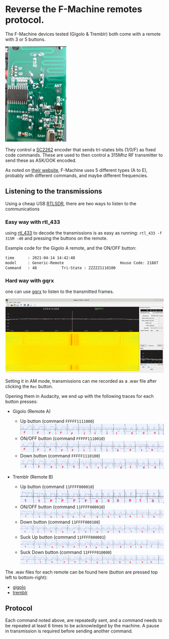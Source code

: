 # Reverse the F-Machine remotes protocol.

The F-Machine devices tested (Gigolo & Tremblr) both come with a remote with 3 or 5 buttons.

![Remote type A for Gigolo](docs/pics/Gigolo_remote_A_SC2262.jpg)

They control a [SC2262](http://www.sc-tech.cn/en/SC2262.pdf) encoder that sends tri-states bits (1/0/F) as fixed code commands. These are used to then control a 315Mhz RF transmitter to send these as ASK/OOK encoded.

As noted on [their website](https://f-machine.com/index.php/remote-control-detail), F-Machine uses 5 different types (A to E), probably with different commands, and maybe different frequencies.

## Listening to the transmissions

Using a cheap USB [RTLSDR](https://www.adafruit.com/product/1497), there are two ways to listen to the communications

### Easy way with rtl_433

using [rtl_433](https://github.com/merbanan/rtl_433) to decode the transmissions is as easy as running: `rtl_433 -f  315M -d0` and pressing the buttons on the remote.

Example code for the Gigolo A remote, and the ON/OFF button:

```
time      : 2021-04-14 14:42:48
model     : Generic-Remote                         House Code: 21887
Command   : 48           Tri-State : ZZZZZ1110100
```

### Hard way with gqrx

one can use [gqrx](https://gqrx.dk/) to listen to the transmitted frames.

![gqrx](docs/pics/gqrx.png)

Setting it in AM mode, transmissions can me recorded as a .wav file  after clicking the `Rec` button.

Opening them in Audacity, we end up with the following traces for each button presses:

 * Gigolo (Remote A)
   * Up button (command `FFFFF1111000`) ![Up button](docs/gqrx_am_traces/fmachine_gigolo_a/UP.jpg)
   * ON/OFF button (command `FFFFF1110010`) ![ON/OFF button](docs/gqrx_am_traces/fmachine_gigolo_a/ON_OFF.jpg)
   * Down button (command `FFFFF1110100`) ![Down button](docs/gqrx_am_traces/fmachine_gigolo_a/DOWN.jpg)

 * Tremblr (Remote B)
   * Up button (command `11FFFF000010`) ![Up button](docs/gqrx_am_traces/fmachine_tremblr_a/UP.jpg)
   * ON/OFF button (command `11FFFF000010`) ![ON/OFF button](docs/gqrx_am_traces/fmachine_tremblr_a/ON_OFF.jpg)
   * Down button (command `11FFFF000100`) ![Down button](docs/gqrx_am_traces/fmachine_tremblr_a/DOWN.jpg)
   * Suck Up button (command `11FFFF000001`) ![Suck Up button](docs/gqrx_am_traces/fmachine_tremblr_a/SUCK_UP.jpg)
   * Suck Down button (command `11FFFF010000`) ![Suck Down button](docs/gqrx_am_traces/fmachine_tremblr_a/SUCK_DOWN.jpg)


The .wav files for each remote can be found here (button are pressed top left to bottom-right):

 * [gigolo](docs/gqrx_am_traces/fmachine_gigolo_a/top-down-buttons.wav)
 * [tremblr](docs/gqrx_am_traces/fmachine_tremblr_a/top-down-buttons.wav)

## Protocol

Each command noted above, are repeatedly sent, and a command needs to be repeated at least 6 times to be acknowledged by the machine.
A pause in transmission is required before sending another command.
